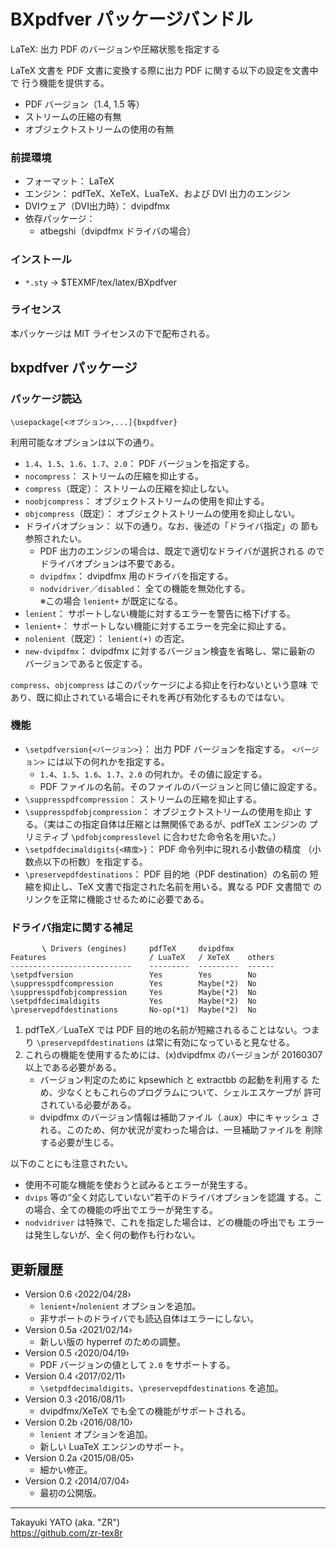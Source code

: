 BXpdfver パッケージバンドル
===========================

LaTeX: 出力 PDF のバージョンや圧縮状態を指定する

LaTeX 文書を PDF 文書に変換する際に出力 PDF に関する以下の設定を文書中で
行う機能を提供する。

  * PDF バージョン（1.4, 1.5 等）
  * ストリームの圧縮の有無
  * オブジェクトストリームの使用の有無

### 前提環境

  * フォーマット： LaTeX
  * エンジン： pdfTeX、XeTeX、LuaTeX、および DVI 出力のエンジン
  * DVIウェア（DVI出力時）： dvipdfmx
  * 依存パッケージ：
      - atbegshi（dvipdfmx ドライバの場合）

### インストール

  - `*.sty` → $TEXMF/tex/latex/BXpdfver

### ライセンス

本パッケージは MIT ライセンスの下で配布される。


bxpdfver パッケージ
-------------------

### パッケージ読込

    \usepackage[<オプション>,...]{bxpdfver}

利用可能なオプションは以下の通り。

  * `1.4`、`1.5`、`1.6`、`1.7`、`2.0`： PDF バージョンを指定する。
  * `nocompress`： ストリームの圧縮を抑止する。
  * `compress`（既定）： ストリームの圧縮を抑止しない。
  * `noobjcompress`： オブジェクトストリームの使用を抑止する。
  * `objcompress`（既定）： オブジェクトストリームの使用を抑止しない。
  * ドライバオプション： 以下の通り。なお、後述の「ドライバ指定」の
    節も参照されたい。
      + PDF 出力のエンジンの場合は、既定で適切なドライバが選択される
        のでドライバオプションは不要である。
      + `dvipdfmx`： dvipdfmx 用のドライバを指定する。
      + `nodvidriver`／`disabled`： 全ての機能を無効化する。  
        ※この場合 `lenient+` が既定になる。
  * `lenient`： サポートしない機能に対するエラーを警告に格下げする。
  * `lenient+`： サポートしない機能に対するエラーを完全に抑止する。
  * `nolenient`（既定）： `lenient(+)` の否定。  
  * `new-dvipdfmx`： dvipdfmx に対するバージョン検査を省略し、常に最新の
    バージョンであると仮定する。

`compress`、`objcompress` はこのパッケージによる抑止を行わないという意味
であり、既に抑止されている場合にそれを再び有効化するものではない。

### 機能

  * `\setpdfversion{<バージョン>}`： 出力 PDF バージョンを指定する。
    `<バージョン>` には以下の何れかを指定する。
      + `1.4`、`1.5`、`1.6`、`1.7`、`2.0` の何れか。その値に設定する。
      + PDF ファイルの名前。そのファイルのバージョンと同じ値に設定する。
  * `\suppresspdfcompression`： ストリームの圧縮を抑止する。
  * `\suppresspdfobjcompression`： オブジェクトストリームの使用を抑止
    する。（実はこの指定自体は圧縮とは無関係であるが、pdfTeX エンジンの
    プリミティブ `\pdfobjcompresslevel` に合わせた命令名を用いた。）
  * `\setpdfdecimaldigits{<精度>}`： PDF 命令列中に現れる小数値の精度
    （小数点以下の桁数）を指定する。
  * `\preservepdfdestinations`： PDF 目的地（PDF destination）の名前の
    短縮を抑止し、TeX 文書で指定された名前を用いる。異なる PDF 文書間で
    のリンクを正常に機能させるために必要である。

### ドライバ指定に関する補足

           \ Drivers (engines)     pdfTeX     dvipdfmx
    Features                       / LuaTeX   / XeTeX    others
    ---------------------------    ---------  ---------  ------
    \setpdfversion                 Yes        Yes        No
    \suppresspdfcompression        Yes        Maybe(*2)  No
    \suppresspdfobjcompression     Yes        Maybe(*2)  No
    \setpdfdecimaldigits           Yes        Maybe(*2)  No
    \preservepdfdestinations       No-op(*1)  Maybe(*2)  No

 1. pdfTeX／LuaTeX では PDF 目的地の名前が短縮されるることはない。つまり
    `\preservepdfdestinations` は常に有効になっていると見なせる。
 2. これらの機能を使用するためには、(x)dvipdfmx のバージョンが 20160307
    以上である必要がある。
      - バージョン判定のために kpsewhich と extractbb の起動を利用する
        ため、少なくともこれらのプログラムについて、シェルエスケープが
        許可されている必要がある。
      - dvipdfmx のバージョン情報は補助ファイル（.aux）中にキャッシュ
        される。このため、何か状況が変わった場合は、一旦補助ファイルを
        削除する必要が生じる。

以下のことにも注意されたい。

  * 使用不可能な機能を使おうと試みるとエラーが発生する。
  * `dvips` 等の“全く対応していない”若干のドライバオプションを認識
    する。この場合、全ての機能の呼出でエラーが発生する。
  * `nodvidriver` は特殊で、これを指定した場合は、どの機能の呼出でも
    エラーは発生しないが、全く何の動作も行わない。


更新履歴
--------

  * Version 0.6  ‹2022/04/28›
      - `lenient+`/`nolenient` オプションを追加。
      - 非サポートのドライバでも読込自体はエラーにしない。
  * Version 0.5a ‹2021/02/14›
      - 新しい版の hyperref のための調整。
  * Version 0.5  ‹2020/04/19›
      - PDF バージョンの値として `2.0` をサポートする。
  * Version 0.4  ‹2017/02/11›
      - `\setpdfdecimaldigits`、`\preservepdfdestinations` を追加。
  * Version 0.3  ‹2016/08/11›
      - dvipdfmx/XeTeX でも全ての機能がサポートされる。
  * Version 0.2b ‹2016/08/10›
      - `lenient` オプションを追加。
      - 新しい LuaTeX エンジンのサポート。
  * Version 0.2a ‹2015/08/05›
      - 細かい修正。
  * Version 0.2  ‹2014/07/04›
      - 最初の公開版。

--------------------
Takayuki YATO (aka. "ZR")  
https://github.com/zr-tex8r
